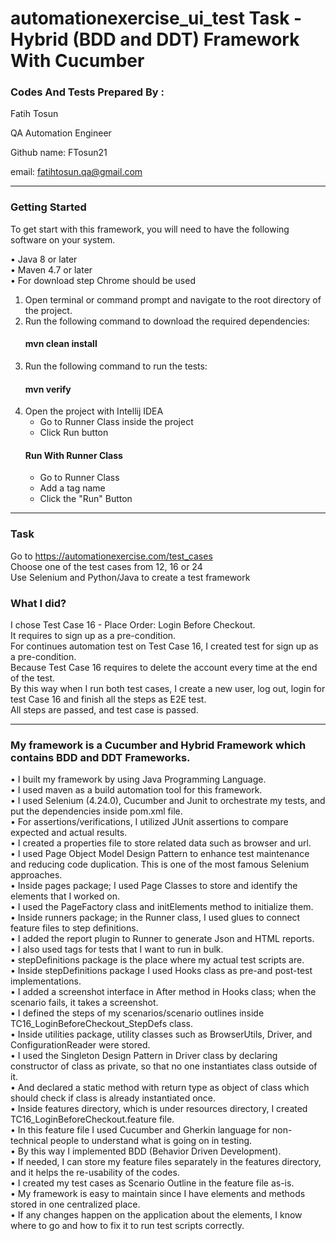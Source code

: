 # automationexercise_ui_test Task - Hybrid (BDD and DDT) Framework With Cucumber

### Codes And Tests Prepared By :
Fatih Tosun

QA Automation Engineer

Github name: FTosun21

email: fatihtosun.qa@gmail.com
___
### Getting Started
To get start with this framework, you will need to have the following software on your system.

• Java 8 or later \
• Maven 4.7 or later \
• For download step Chrome should be used
1. Open terminal or command prompt and navigate to the root directory of the project.
2. Run the following command to download the required dependencies:
    #### mvn clean install
3. Run the following command to run the tests:
    #### mvn verify
4. Open the project with Intellij IDEA
   - Go to Runner Class inside the project
   - Click Run button
   #### Run With Runner Class
   - Go to Runner Class 
   - Add a tag name
   - Click the "Run" Button
___
### Task
Go to  https://automationexercise.com/test_cases \
Choose one of the test cases from 12, 16 or 24 \
Use Selenium and Python/Java to create a test framework 

### What I did?
I chose Test Case 16 - Place Order: Login Before Checkout. \
It requires to sign up as a pre-condition. \
For continues automation test on Test Case 16, I created test for sign up as a pre-condition. \
Because Test Case 16 requires to delete the account every time at the end of the test. \
By this way when I run both test cases, I create a new user, log out, login for test Case 16 and finish all the steps as E2E test. \
All steps are passed, and test case is passed.
___
### My framework is a Cucumber and Hybrid Framework which contains BDD and DDT Frameworks.
• I built my framework by using Java Programming Language.\
• I used maven as a build automation tool for this framework.\
• I used Selenium (4.24.0), Cucumber and Junit to orchestrate my tests, and put the dependencies inside pom.xml file.\
• For assertions/verifications, I utilized JUnit assertions to compare expected and actual results.\
• I created a properties file to store related data such as browser and url.\
• I used Page Object Model Design Pattern to enhance test maintenance and reducing code duplication. This is one of the most famous Selenium approaches.\
• Inside pages package; I used Page Classes to store and identify the elements that I worked on.\
• I used the PageFactory class and initElements method to initialize them.\
• Inside runners package; in the Runner class, I used glues to connect feature files to step definitions.\
• I added the report plugin to Runner to generate Json and HTML reports.\
• I also used tags for tests that I want to run in bulk.\
• stepDefinitions package is the place where my actual test scripts are.\
• Inside stepDefinitions package I used Hooks class as pre-and post-test implementations.\
• I added a screenshot interface in After method in Hooks class; when the scenario fails, it takes a screenshot.\
• I defined the steps of my scenarios/scenario outlines inside TC16_LoginBeforeCheckout_StepDefs class.\
• Inside utilities package, utility classes such as BrowserUtils, Driver, and ConfigurationReader were stored.\
• I used the Singleton Design Pattern in Driver class by declaring constructor of class as private, so that no one instantiates class outside of it. \
• And declared a static method with return type as object of class which should check if class is already instantiated once.\
• Inside features directory, which is under resources directory, I created TC16_LoginBeforeCheckout.feature file.\
• In this feature file I used Cucumber and Gherkin language for non-technical people to understand what is going on in testing.\
• By this way I implemented BDD (Behavior Driven Development). \
• If needed, I can store my feature files separately in the features directory, and it helps the re-usability of the codes.\
• I created my test cases as Scenario Outline in the feature file as-is.\
• My framework is easy to maintain since I have elements and methods stored in one centralized place. \
• If any changes happen on the application about the elements, I know where to go and how to fix it to run test scripts correctly.
